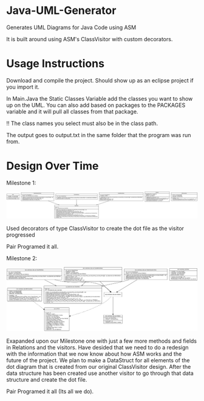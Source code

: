 # Java-UML-Generator
Generates UML Diagrams for Java Code using ASM

It is built around using ASM's ClassVisitor with custom decorators.

# Usage Instructions

Download and compile the project. Should show up as an eclipse project if you import it.

In Main.Java the Static Classes Variable add the classes you want to show up on the UML. You can also add based on packages to the PACKAGES variable and it will pull all classes from that package.

!! The class names you select must also be in the class path.

The output goes to output.txt in the same folder that the program was run from.

# Design Over Time
Milestone 1: 

<img src="https://raw.githubusercontent.com/CSSE374-CJJB/Java-UML-Generator/master/docs/ASM_UML_Generated.png"/>

Used decorators of type ClassVisitor to create the dot file as the visitor progressed

Pair Programed it all.

Milestone 2: 

<img src="https://raw.githubusercontent.com/CSSE374-CJJB/Java-UML-Generator/master/docs/ASM_UML_GENERATED_M2.png"/>

Exapanded upon our Milestone one with just a few more methods and fields in Relations and the visitors.
Have desided that we need to do a redesign with the information that we now know about how ASM works and the future of the project. We plan to make a DataStruct for all elements of the dot diagram that is created from our original ClassVisitor design. After the data structure has been created use another visitor to go through that data structure and create the dot file.

Pair Programed it all (Its all we do).
